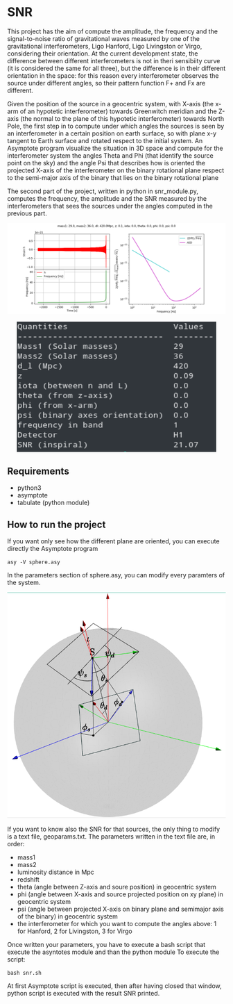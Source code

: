 # SNR
This project has the aim of compute the amplitude, the frequency and the signal-to-noise ratio of gravitational waves measured by one of the gravitational interferometers, Ligo Hanford, Ligo Livingston or Virgo, considering their orientation. At the current development state, the difference between different interferometers is not in theri sensibiity curve (it is considered the same for all three), but the difference is in their different orientation in the space: for this reason every interferometer observes the source under different angles, so their pattern function F+ and Fx are different. 

Given the position of the source in a geocentric system, with X-axis (the x-arm of an hypotetic interferometer) towards Greenwitch meridian and the Z-axis (the normal to the plane of this hypotetic interferometer) towards North Pole, the first step in to compute under which angles the sources is seen by an interferometer in a certain position on earth surface, so with plane x-y tangent to Earth surface and rotated respect to the initial system. An Asymptote program visualize the situation in 3D space and compute for the interferometer system the angles Theta and Phi (that identify the source point on the sky) and the angle Psi that describes how is oriented the projected X-axis of the interferometer on the binary rotational plane respect to the semi-major axis of the binary that lies on the binary rotational plane

The second part of the project, written in python in snr_module.py, computes the frequency, the amplitude and the SNR measured by the interferometers that sees the sources under the angles computed in the previous part. 
 
![GW151226](/images/gw150914.png "GW150914")

<p align="center">
  <img width="460" height="300" src="/images/terminal.png">
</p>

## Requirements
- python3
- asymptote
- tabulate (python module) 

## How to run the project

If you want only see how the different plane are oriented, you can execute directly the Asymptote program
```
asy -V sphere.asy
```

In the parameters section of sphere.asy, you can modify every paramters of the system.

![Asymptote](/images/asy.png "Asymptote")

If you want to know also the SNR for that sources, the only thing to modify is a text file, geoparams.txt. The parameters written in the text file are, in order:
- mass1
- mass2
- luminosity distance in Mpc
- redshift
- theta (angle between Z-axis and soure position) in geocentric system
- phi (angle between X-axis and source projected position on xy plane) in geocentric system
- psi (angle between projected X-axis on binary plane and semimajor axis of the binary) in geocentric system
- the interferometer for which you want to compute the angles above: 1 for Hanford, 2 for Livingston, 3 for Virgo

Once written your parameters, you have to execute a bash script that execute the asyntotes module and than the python module
To execute the script:
```
bash snr.sh
```
At first Asymptote script is executed, then after having closed that window, python script is executed with the result SNR printed.

